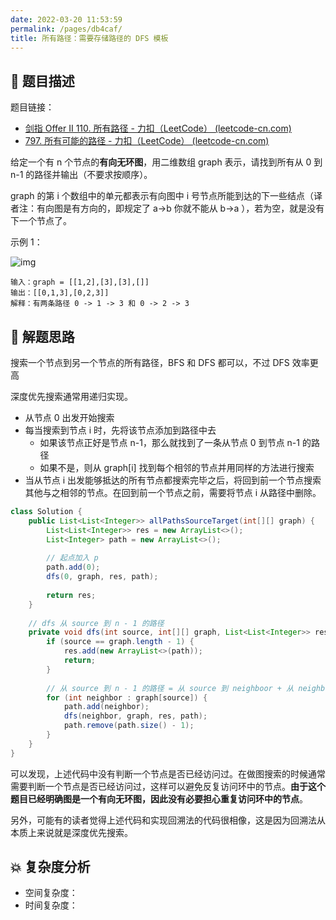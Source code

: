 ```yaml
---
date: 2022-03-20 11:53:59
permalink: /pages/db4caf/
title: 所有路径：需要存储路径的 DFS 模板
---
```


## 📃 题目描述

题目链接：

- [剑指 Offer II 110. 所有路径 - 力扣（LeetCode） (leetcode-cn.com)](https://leetcode-cn.com/problems/bP4bmD/)
- [797. 所有可能的路径 - 力扣（LeetCode） (leetcode-cn.com)](https://leetcode-cn.com/problems/all-paths-from-source-to-target/)

给定一个有 n 个节点的**有向无环图**，用二维数组 graph 表示，请找到所有从 0 到 n-1 的路径并输出（不要求按顺序）。

graph 的第 i 个数组中的单元都表示有向图中 i 号节点所能到达的下一些结点（译者注：有向图是有方向的，即规定了 a→b 你就不能从 b→a ），若为空，就是没有下一个节点了。

示例 1：

![img](https://assets.leetcode.com/uploads/2020/09/28/all_1.jpg)

```
输入：graph = [[1,2],[3],[3],[]]
输出：[[0,1,3],[0,2,3]]
解释：有两条路径 0 -> 1 -> 3 和 0 -> 2 -> 3
```

## 🔔 解题思路

搜索一个节点到另一个节点的所有路径，BFS 和 DFS 都可以，不过 DFS 效率更高

深度优先搜索通常用递归实现。

- 从节点 0 出发开始搜索
- 每当搜索到节点 i 时，先将该节点添加到路径中去
  - 如果该节点正好是节点 n-1，那么就找到了一条从节点 0 到节点 n-1 的路径
  - 如果不是，则从 graph[i] 找到每个相邻的节点并用同样的方法进行搜索
- 当从节点 i 出发能够抵达的所有节点都搜索完毕之后，将回到前一个节点搜索其他与之相邻的节点。在回到前一个节点之前，需要将节点 i 从路径中删除。


```java
class Solution {
    public List<List<Integer>> allPathsSourceTarget(int[][] graph) {
        List<List<Integer>> res = new ArrayList<>();
        List<Integer> path = new ArrayList<>();
        
        // 起点加入 p
        path.add(0);
        dfs(0, graph, res, path);
        
        return res;
    }
	
    // dfs 从 source 到 n - 1 的路径
    private void dfs(int source, int[][] graph, List<List<Integer>> res, List<Integer> path) {
        if (source == graph.length - 1) {
            res.add(new ArrayList<>(path));
            return;
        }
        
        // 从 source 到 n - 1 的路径 = 从 source 到 neighboor + 从 neighboor 到 n - 1 的路径
        for (int neighbor : graph[source]) {
            path.add(neighbor);
            dfs(neighbor, graph, res, path);
            path.remove(path.size() - 1);
        }
    }
}
```

可以发现，上述代码中没有判断一个节点是否已经访问过。在做图搜索的时候通常需要判断一个节点是否已经访问过，这样可以避免反复访问环中的节点。**由于这个题目已经明确图是一个有向无环图，因此没有必要担心重复访问环中的节点**。

另外，可能有的读者觉得上述代码和实现回溯法的代码很相像，这是因为回溯法从本质上来说就是深度优先搜索。

## 💥 复杂度分析

- 空间复杂度：
- 时间复杂度：


